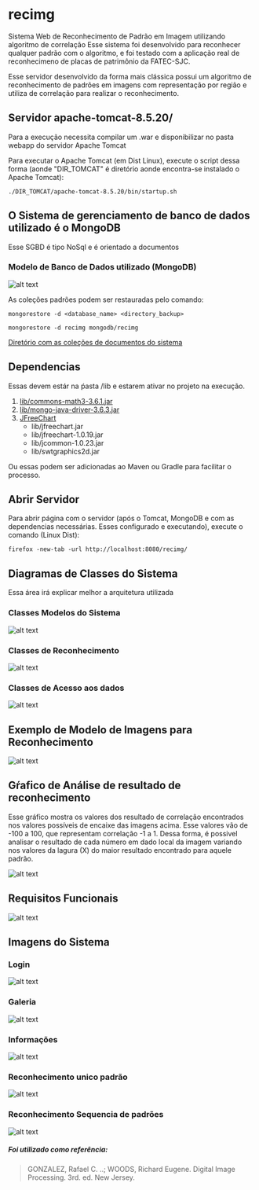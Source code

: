 # recimg
Sistema Web de Reconhecimento de Padrão em Imagem utilizando algoritmo de correlação
Esse sistema foi desenvolvido para reconhecer qualquer padrão com o algoritmo, e foi testado com a aplicação real de reconhecimeno de placas de patrimônio da FATEC-SJC.

Esse servidor desenvolvido da forma mais clássica possui um algoritmo de reconhecimento de padrões em imagens com representação por região e utiliza de correlação para realizar o reconhecimento.

## Servidor apache-tomcat-8.5.20/
Para a execução necessita compilar um .war e disponibilizar no pasta webapp do servidor Apache Tomcat

Para executar o Apache Tomcat (em Dist Linux), execute o script dessa forma (aonde "DIR_TOMCAT" é diretório aonde encontra-se instalado o Apache Tomcat):
```
./DIR_TOMCAT/apache-tomcat-8.5.20/bin/startup.sh
```
## O Sistema de gerenciamento de banco de dados utilizado é o MongoDB
Esse SGBD é tipo NoSql e é orientado a documentos

### Modelo de Banco de Dados utilizado (MongoDB)

![alt text](https://raw.githubusercontent.com/skatesham/tg-rec-img/master/web/static/img/readme/Screenshot%20from%202018-11-13%2001-04-05.png)

As coleções padrões podem ser restauradas pelo comando:
```
mongorestore -d <database_name> <directory_backup>

mongorestore -d recimg mongodb/recimg
```

[Diretório com as coleções de documentos do sistema](https://github.com/skatesham/tg-rec-img/tree/master/mongodb/recimg)

## Dependencias

Essas devem estár na ṕasta /lib e estarem ativar no projeto na execução.

  1. [lib/commons-math3-3.6.1.jar](http://commons.apache.org/proper/commons-math/download_math.cgi)
  2. [lib/mongo-java-driver-3.6.3.jar](https://jar-download.com/?search_box=mongo-java-driver-3.6.3)
  3. [JFreeChart](https://sourceforge.net/projects/jfreechart/files/3.%20JCommon/)
      - lib/jfreechart.jar
      - lib/jfreechart-1.0.19.jar
      - lib/jcommon-1.0.23.jar 
      - lib/swtgraphics2d.jar
     
Ou essas podem ser adicionadas ao Maven ou Gradle para facilitar o processo.

## Abrir Servidor

Para abrir página com o servidor (após o Tomcat, MongoDB e com as dependencias necessárias. Esses configurado e executando), execute o comando (Linux Dist):
```
firefox -new-tab -url http://localhost:8080/recimg/
```

## Diagramas de Classes do Sistema
Essa área irá explicar melhor a arquitetura utilizada

### Classes Modelos do Sistema

![alt text](https://raw.githubusercontent.com/skatesham/tg-rec-img/master/web/static/img/readme/CLASSES%20MODELO.png)

### Classes de Reconhecimento

![alt text](https://raw.githubusercontent.com/skatesham/tg-rec-img/master/web/static/img/readme/Diagrama%20Classes%20Algoritmo.png)

### Classes de Acesso aos dados

![alt text](https://raw.githubusercontent.com/skatesham/tg-rec-img/master/web/static/img/readme/Diagramas%20de%20Classes%20DAO.png)

## Exemplo de Modelo de Imagens para Reconhecimento

![alt text](https://raw.githubusercontent.com/skatesham/tg-rec-img/master/web/static/img/readme/Invese%20bin%20placas%20patrimonio.png)

## Gŕafico de Análise de resultado de reconhecimento
Esse gráfico mostra os valores dos resultado  de correlação encontrados nos valores possíveis de encaixe das imagens acima. Esse valores vão de -100 a 100, que representam correlação -1 a 1. Dessa forma, é possivel analisar o resultado de cada número em dado local da imagem variando nos valores da lagura (X) do maior resultado encontrado para aquele padrão.

![alt text](https://raw.githubusercontent.com/skatesham/tg-rec-img/master/web/static/img/readme/REAL%20Grafico%20Delta%20X.png)

## Requisitos Funcionais

![alt text](https://raw.githubusercontent.com/skatesham/tg-rec-img/master/web/static/img/readme/diagrama%20caso%20de%20uso%20com%20extends.png)

## Imagens do Sistema

### Login
![alt text](https://raw.githubusercontent.com/skatesham/tg-rec-img/master/web/static/img/readme/login.png)

### Galeria
![alt text](https://raw.githubusercontent.com/skatesham/tg-rec-img/master/web/static/img/readme/galeria.png)

### Informações
![alt text](https://raw.githubusercontent.com/skatesham/tg-rec-img/master/web/static/img/readme/info.png)

### Reconhecimento unico padrão
![alt text](https://raw.githubusercontent.com/skatesham/tg-rec-img/master/web/static/img/readme/rec-pad.png)

### Reconhecimento Sequencia de padrões
![alt text](https://raw.githubusercontent.com/skatesham/tg-rec-img/master/web/static/img/readme/red-seq-pad.png)

##### Foi utilizado como referência:

> GONZALEZ, Rafael C. ..; WOODS, Richard Eugene. Digital Image Processing. 3rd. ed. New Jersey.


